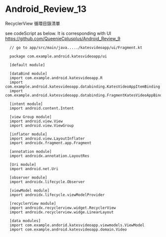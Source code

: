 # Android_Review_13
RecyclerView 循環目錄清單

see codeScript as below. It is corresponding with UI https://github.com/QueenieCplusplus/Android_Review_9 

      // go to app/src/main/java...../katesvideoapp/ui/Fragment.kt
      
      package com.example.android.katesvideoapp/ui
      
      [default module]
      
      [dataBind module]
      import com.example.android.katesvideoapp.R
      import com.example.android.katesvideoapp.databinding.KatesVideoAppItemBinding
      import com.example.android.katesvideoapp.databinding.FragmentKatesVideoAppBinding
      
      [intent module]
      import android.content.Intent
      
      [view Group module]
      import android.view.View
      import android.view.ViewGroup
      
      [inflater module]
      import android.view.LayoutInflater
      import androidx.fragment.app.Fragment
      
      [annotation module]
      import androidx.annotation.LayoutRes
      
      [Uri module]
      import android.net.Uri
      
      [observer module]
      import androidx.lifecycle.Observer
      
      [viewModel module]
      import androidx.lifecycle.viewModelProvider
      
      [recyclerView module]
      import androidx.recyclerview.widget.RecyclerView
      import androidx.recyclerview.widge.LinearLayout
      
      [data modules]
      import com.example.andorid.katesvideoapp.viewmodels.ViewModel
      import com.example.android.katesvideoapp.domain.Video

